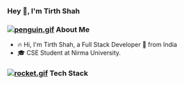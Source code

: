 ### Hey 👋, I'm Tirth Shah

### [![penguin.gif](https://s4.gifyu.com/images/penguin.gif)](https://gifyu.com/image/Zy2O) About Me 

- 🔥&nbsp;Hi, I'm Tirth Shah, a Full Stack Developer 🚀 from India
- 🎓&nbsp;CSE Student at Nirma University.

### [![rocket.gif](https://s4.gifyu.com/images/rocket.gif)](https://gifyu.com/image/ZySM) Tech Stack
